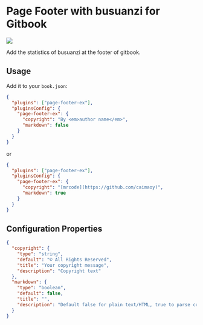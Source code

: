 # Page Footer with busuanzi for Gitbook

![](https://img.shields.io/npm/dt/gitbook-plugin-busuanzi.svg)

Add the statistics of busuanzi at the footer of gitbook.

## Usage

Add it to your `book.json`:

```json
{
  "plugins": ["page-footer-ex"],
  "pluginsConfig": {
    "page-footer-ex": {
      "copyright": "By <em>author name</em>",
      "markdown": false
    }
  }
}
```

or

```json
{
  "plugins": ["page-footer-ex"],
  "pluginsConfig": {
    "page-footer-ex": {
      "copyright": "[mrcode](https://github.com/caimaoy)",
      "markdown": true
    }
  }
}
```

## Configuration Properties

```json
{
  "copyright": {
    "type": "string",
    "default": "© All Rights Reserved",
    "title": "Your copyright message",
    "description": "Copyright text"
  },
  "markdown": {
    "type": "boolean",
    "default": false,
    "title": "",
    "description": "Default false for plain text/HTML, true to parse copyright and update_label as Markdown"
  }
}
```
